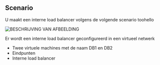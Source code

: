 ## <a name="scenario"></a>Scenario

U maakt een interne load balancer volgens de volgende scenario toohello

![BESCHRIJVING VAN AFBEELDING](./media/load-balancer-get-started-ilb-scenario-include/figure1.png)

Er wordt een interne load balancer geconfigureerd in een virtueel netwerk

* Twee virtuele machines met de naam DB1 en DB2
* Eindpunten
* Interne load balancer
